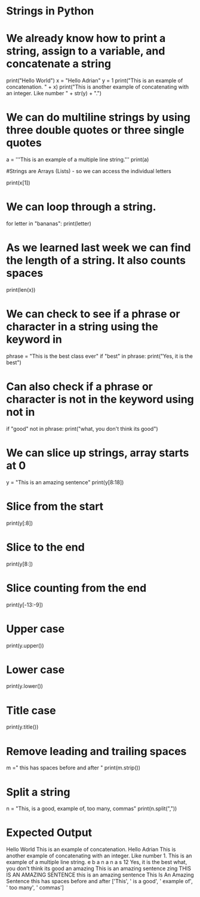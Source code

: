 # Strings in Python

# We already know how to print a string, assign to a variable, and concatenate a string

print("Hello World")
x = "Hello Adrian"
y = 1
print("This is an example of concatenation. " + x)
print("This is another example of concatenating with an integer. Like number " + str(y) + ".")

# We can do multiline strings by using three double quotes or three single quotes

a = '''This is an example
of a multiple line
string.'''
print(a)

#Strings are Arrays (Lists) - so we can access the individual letters

print(x[1])

# We can loop through a string.
for letter in "bananas":
  print(letter)

# As we learned last week we can find the length of a string. It also counts spaces

print(len(x))

# We can check to see if a phrase or character in a string using the keyword in

phrase = "This is the best class ever"
if "best" in phrase:
  print("Yes, it is the best")

# Can also check if a phrase or character is not in the keyword using not in

if "good" not in phrase:
  print("what, you don't think its good")

# We can slice up strings, array starts at 0
y = "This is an amazing sentence"
print(y[8:18])

# Slice from the start
print(y[:8])

# Slice to the end
print(y[8:])

# Slice counting from the end
print(y[-13:-9])

# Upper case
print(y.upper())

# Lower case
print(y.lower())

# Title case
print(y.title())

# Remove leading and trailing spaces
m ="  this has spaces before and after  "
print(m.strip())

# Split a string
n = "This, is a good, example of, too many, commas"
print(n.split(","))


# Expected Output
Hello World
This is an example of concatenation. Hello Adrian
This is another example of concatenating with an integer. Like number 1.
This is an example
of a multiple line
string.
e
b
a
n
a
n
a
s
12
Yes, it is the best
what, you don't think its good
an amazing
This is 
an amazing sentence
zing
THIS IS AN AMAZING SENTENCE
this is an amazing sentence
This Is An Amazing Sentence
this has spaces before and after
['This', ' is a good', ' example of', ' too many', ' commas']
